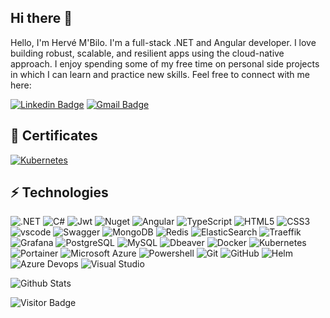 ## Hi there 👋

Hello, I'm Hervé M'Bilo. I'm a full-stack .NET and Angular developer. I love building robust, scalable, and resilient apps using the cloud-native approach. I enjoy spending some of my free time on personal side projects in which I can learn and practice new skills.
Feel free to connect with me here:

[![Linkedin Badge](https://img.shields.io/badge/LinkedIn-0077B5?style=for-the-badge&logo=linkedin&logoColor=white)](https://www.linkedin.com/in/herv%C3%A9-m-bilo-02baa1331/)
[![Gmail Badge](https://img.shields.io/badge/Gmail-D14836?style=for-the-badge&logo=gmail&logoColor=white)](mailto:herve.mbilo@gmail.com)

## 🥇 Certificates
[![Kubernetes](https://img.shields.io/badge/Kubernetes-3069DE?style=for-the-badge&logo=kubernetes&logoColor=white)](https://www.credly.com/badges/8a4fca9c-9133-4fc9-9b72-ad57f251cdf8)

## ⚡ Technologies

![.NET](https://img.shields.io/badge/.NET-512BD4?style=for-the-badge&logo=dotnet&logoColor=white)
![C#](https://img.shields.io/badge/C%23-239120?style=for-the-badge&logo=csharp&logoColor=white)
![Jwt](https://img.shields.io/badge/JWT-000000?style=for-the-badge&logo=JSON%20web%20tokens&logoColor=white)
![Nuget](https://img.shields.io/badge/NuGet-004880?style=for-the-badge&logo=nuget&logoColor=white)
![Angular](https://img.shields.io/badge/Angular-DD0031?style=for-the-badge&logo=angular&logoColor=white)
![TypeScript](https://img.shields.io/badge/TypeScript-007ACC?style=for-the-badge&logo=typescript&logoColor=white)
![HTML5](https://img.shields.io/badge/-HTML5-E34F26?style=flat-square&logo=html5&logoColor=white)
![CSS3](https://img.shields.io/badge/-CSS3-1572B6?style=flat-square&logo=css3)
![vscode](https://img.shields.io/badge/VSCode-0078D4?style=for-the-badge&logo=visual%20studio%20code&logoColor=white)
![Swagger](https://img.shields.io/badge/Swagger-85EA2D?style=for-the-badge&logo=Swagger&logoColor=white)
![MongoDB](https://img.shields.io/badge/-MongoDB-black?style=flat-square&logo=mongodb)
![Redis](https://img.shields.io/badge/-Redis-black?style=flat-square&logo=Redis)
![ElasticSearch](https://img.shields.io/badge/-ElasticSearch-005571?style=flat-square&logo=elasticsearch)
![Traeffik](https://img.shields.io/badge/Traefik-24A1C1?style=for-the-badge&logo=traefikproxy&logoColor=black)
![Grafana](https://img.shields.io/badge/Grafana-F2F4F9?style=for-the-badge&logo=grafana&logoColor=orange&labelColor=F2F4F9)
![PostgreSQL](https://img.shields.io/badge/-PostgreSQL-336791?style=flat-square&logo=postgresql)
![MySQL](https://img.shields.io/badge/-MySQL-black?style=flat-square&logo=mysql)
![Dbeaver](https://img.shields.io/badge/dbeaver-382923?style=for-the-badge&logo=dbeaver&logoColor=white)
![Docker](https://img.shields.io/badge/-Docker-black?style=flat-square&logo=docker)
![Kubernetes](https://img.shields.io/badge/Azure_DevOps-0078D7?style=for-the-badge&logo=azure-devops&logoColor=white)
![Portainer](https://img.shields.io/badge/Portainer-13BEF9?style=for-the-badge&logo=portainer&logoColor=white)
![Microsoft Azure](https://img.shields.io/badge/Microsoft%20Azure-232F7E?style=flat-square&logo=microsoft-azure)
![Powershell](https://img.shields.io/badge/powershell-5391FE?style=for-the-badge&logo=powershell&logoColor=white)
![Git](https://img.shields.io/badge/-Git-black?style=flat-square&logo=git)
![GitHub](https://img.shields.io/badge/-GitHub-181717?style=flat-square&logo=github)
![Helm](https://img.shields.io/badge/Helm-0F1689?style=for-the-badge&logo=Helm&labelColor=0F1689)
![Azure Devops](https://img.shields.io/badge/Azure_DevOps-0078D7?style=for-the-badge&logo=azure-devops&logoColor=white)
![Visual Studio](https://img.shields.io/badge/Visual_Studio-5C2D91?style=for-the-badge&logo=visual%20studio&logoColor=white)

![Github Stats](https://github-readme-stats.vercel.app/api?username=diliwo&count_private=true&show_icons=true&include_all_commits=true)

![Visitor Badge](https://visitor-badge.laobi.icu/badge?page_id=diliwo.diliwo)
